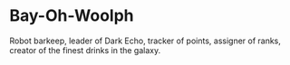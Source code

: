 # Bay-Oh-Woolph

Robot barkeep, leader of Dark Echo, tracker of points, assigner of ranks, creator of the finest drinks in the galaxy.
